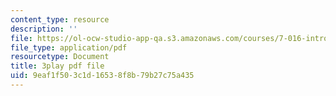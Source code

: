 ```yaml
---
content_type: resource
description: ''
file: https://ol-ocw-studio-app-qa.s3.amazonaws.com/courses/7-016-introductory-biology-fall-2018/9eaf1f503c1d16538f8b79b27c75a435_jeNPvqRXI9I.pdf
file_type: application/pdf
resourcetype: Document
title: 3play pdf file
uid: 9eaf1f50-3c1d-1653-8f8b-79b27c75a435
---
```

